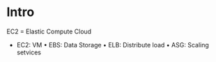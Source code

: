 # Intro
EC2 = Elastic Compute Cloud
- EC2: VM
• EBS: Data Storage
• ELB: Distribute load
• ASG: Scaling setvices
